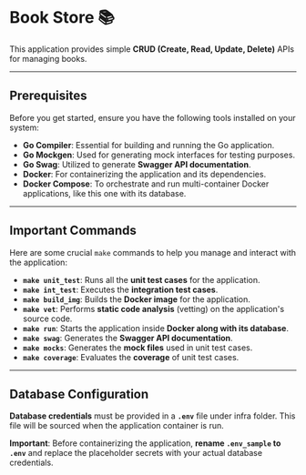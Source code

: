 # Book Store 📚

This application provides simple **CRUD (Create, Read, Update, Delete)** APIs for managing books.

---

## Prerequisites

Before you get started, ensure you have the following tools installed on your system:

* **Go Compiler**: Essential for building and running the Go application.
* **Go Mockgen**: Used for generating mock interfaces for testing purposes.
* **Go Swag**: Utilized to generate **Swagger API documentation**.
* **Docker**: For containerizing the application and its dependencies.
* **Docker Compose**: To orchestrate and run multi-container Docker applications, like this one with its database.

---

## Important Commands

Here are some crucial `make` commands to help you manage and interact with the application:

* **`make unit_test`**: Runs all the **unit test cases** for the application.
* **`make int_test`**: Executes the **integration test cases**.
* **`make build_img`**: Builds the **Docker image** for the application.
* **`make vet`**: Performs **static code analysis** (vetting) on the application's source code.
* **`make run`**: Starts the application inside **Docker along with its database**.
* **`make swag`**: Generates the **Swagger API documentation**.
* **`make mocks`**: Generates the **mock files** used in unit test cases.
* **`make coverage`**: Evaluates the **coverage** of unit test cases.

---

## Database Configuration

**Database credentials** must be provided in a **`.env`** file under infra folder. This file will be sourced when the application container is run.

**Important**: Before containerizing the application, **rename `.env_sample` to `.env`** and replace the placeholder secrets with your actual database credentials.
